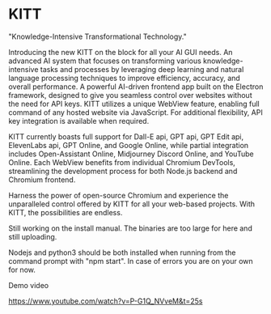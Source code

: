 # KITT
"Knowledge-Intensive Transformational Technology."

Introducing the new KITT on the block for all your AI GUI needs. An advanced AI system that focuses on transforming various knowledge-intensive tasks and processes by leveraging deep learning and natural language processing techniques to improve efficiency, accuracy, and overall performance. A powerful AI-driven frontend app built on the Electron framework, designed to give you seamless control over websites without the need for API keys. KITT utilizes a unique WebView feature, enabling full command of any hosted website via JavaScript. For additional flexibility, API key integration is available when required.

KITT currently boasts full support for Dall-E api, GPT api, GPT Edit api, ElevenLabs api, GPT Online, and Google Online, while partial integration includes Open-Assistant Online, Midjourney Discord Online, and YouTube Online. Each WebView benefits from individual Chromium DevTools, streamlining the development process for both Node.js backend and Chromium frontend.

Harness the power of open-source Chromium and experience the unparalleled control offered by KITT for all your web-based projects. With KITT, the possibilities are endless.

Still working on the install manual. The binaries are too large for here and still uploading. 

Nodejs and python3 should be both installed when running from the command prompt with "npm start". 
In case of errors you are on your own for now. 

Demo video

https://www.youtube.com/watch?v=P-G1Q_NVveM&t=25s
